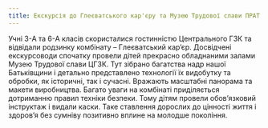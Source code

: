 ```yaml
---
title: Екскурсія до Глеєватського кар'єру та Музею Трудової слави ПРАТ "ЦГЗК"
---
```


Учні 3-А та 6-А класів скористалися гостинністю Центрального ГЗК та відвідали родзинку комбінату – Глеєватський кар’єр. Досвідчені екскурсоводи спочатку провели дітей прекрасно обладнаними залами Музею Трудової слави ЦГЗК. Тут зібрано багатства надр нашої Батьківщини і детально представлено технології їх видобутку та обробки, як історичні, так і сучасні. Вражають масштабні панорама та макети виробництва. Багато уваги на комбінаті приділяється дотриманню правил техніки безпеки. Тому дітям провели обов’язковий інструктаж і видали каски. Таке ставлення дорослих до цінності життя і здоров’я без сумніву позитивно вплине на молодше покоління.

<slideshow id="_/72157665635131749" />
